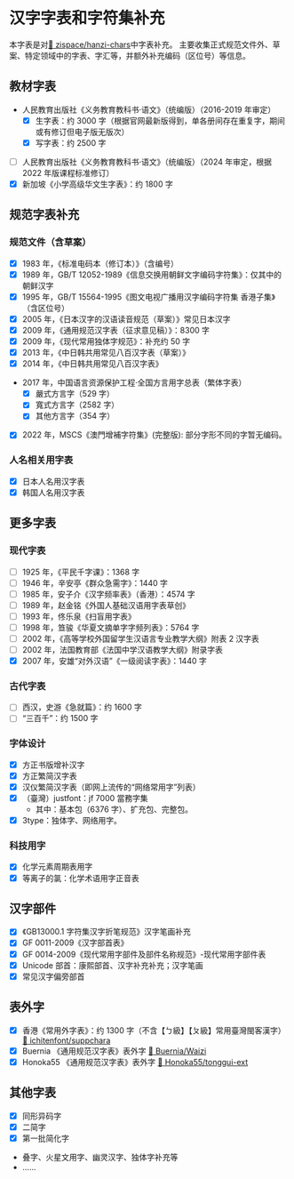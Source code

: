 # 汉字字表和字符集补充

本字表是对[:link: zispace/hanzi-chars](https://github.com/zispace/hanzi-chars)中字表补充。
主要收集正式规范文件外、草案、特定领域中的字表、字汇等，并额外补充编码（区位号）等信息。

## 教材字表

- 人民教育出版社《义务教育教科书·语文》（统编版）（2016-2019 年审定）
  - [x] 生字表：约 3000 字（根据官网最新版得到，单各册间存在重复字，期间或有修订但电子版无版次）
  - [x] 写字表：约 2500 字
- [ ] 人民教育出版社《义务教育教科书·语文》（统编版）（2024 年审定，根据 2022 年版课程标准修订）
- [x] 新加坡《小学高级华文生字表》：约 1800 字

## 规范字表补充

### 规范文件（含草案）

- [x] 1983 年，《标准电码本（修订本）》（含编号）
- [x] 1989 年，GB/T 12052-1989《信息交换用朝鲜文字编码字符集》：仅其中的朝鲜汉字
- [x] 1995 年，GB/T 15564-1995《图文电视广播用汉字编码字符集 香港子集》（含区位号）
- [x] 2005 年，《日本汉字的汉语读音规范（草案）》常见日本汉字
- [x] 2009 年，《通用规范汉字表（征求意见稿）》：8300 字
- [x] 2009 年，《现代常用独体字规范》：补充约 50 字
- [x] 2013 年，《中日韩共用常见八百汉字表（草案）》
- [x] 2014 年，《中日韩共用常见八百汉字表》
- 2017 年，中国语言资源保护工程·全国方言用字总表（繁体字表）
  - [x] 嚴式方言字（529 字）
  - [x] 寬式方言字（2582 字）
  - [x] 其他方言字（354 字）
- [x] 2022 年，MSCS《澳門增補字符集》(完整版): 部分字形不同的字暂无编码。

### 人名相关用字表

- [x] 日本人名用汉字表
- [x] 韩国人名用汉字表

## 更多字表

### 现代字表

- [ ] 1925 年，《平民千字课》：1368 字
- [ ] 1946 年，辛安亭《群众急需字》：1440 字
- [ ] 1985 年，安子介《汉字频率表》（香港）：4574 字
- [ ] 1989 年，赵金铭《外国人基础汉语用字表草创》
- [ ] 1993 年，佟乐泉《扫盲用字表》
- [ ] 1998 年，笪骏《华夏文摘单字字频列表》：5764 字
- [ ] 2002 年，《高等学校外国留学生汉语言专业教学大纲》附表 2 汉字表
- [ ] 2002 年，法国教育部《法国中学汉语教学大纲》附录字表
- [x] 2007 年，安雄“对外汉语”《一级阅读字表》：1440 字

### 古代字表

- [ ] 西汉，史游《急就篇》：约 1600 字
- [ ] “三百千”：约 1500 字

### 字体设计

- [x] 方正书版增补汉字
- [x] 方正繁简汉字表
- [x] 汉仪繁简汉字表（即网上流传的“网络常用字”列表）
- [x] （臺灣）justfont：jf 7000 當務字集
  - 其中：基本包（6376 字）、扩充包、完整包。
- [x] 3type：独体字、网络用字。

### 科技用字

- [x] 化学元素周期表用字
- [x] 等离子的氯：化学术语用字正音表

## 汉字部件

- [x] 《GB13000.1 字符集汉字折笔规范》汉字笔画补充
- [x] GF 0011-2009《汉字部首表》
- [x] GF 0014-2009《现代常用字部件及部件名称规范》-现代常用字部件表
- [x] Unicode 部首：康熙部首、汉字补充补充；汉字笔画
- [x] 常见汉字偏旁部首

## 表外字

- [x] 香港《常用外字表》：约 1300 字（不含【ㄅ級】【ㄆ級】常用臺灣閩客漢字） [:link: ichitenfont/suppchara](https://github.com/ichitenfont/suppchara)
- [x] Buernia 《通用规范汉字表》表外字 [:link: Buernia/Waizi](https://github.com/Buernia/Waizi)
- [x] Honoka55 《通用规范汉字表》表外字 [:link: Honoka55/tonggui-ext](https://github.com/Honoka55/tonggui-ext)

## 其他字表

- [x] 同形异码字
- [x] 二简字
- [x] 第一批简化字
- 叠字、火星文用字、幽灵汉字、独体字补充等
- ……
